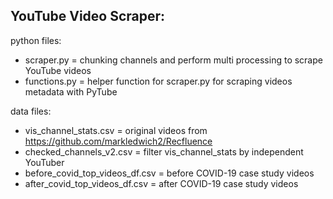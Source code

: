 ## YouTube Video Scraper:

python files:
- scraper.py = chunking channels and perform multi processing to scrape YouTube videos
- functions.py = helper function for scraper.py for scraping videos metadata with PyTube

data files:
- vis_channel_stats.csv = original videos from https://github.com/markledwich2/Recfluence
- checked_channels_v2.csv = filter vis_channel_stats by independent YouTuber
- before_covid_top_videos_df.csv = before COVID-19 case study videos
- after_covid_top_videos_df.csv = after COVID-19 case study videos

